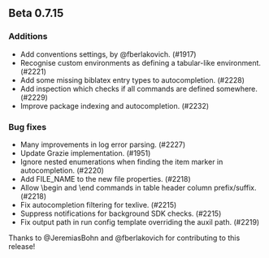 ## Beta 0.7.15

### Additions
* Add conventions settings, by @fberlakovich. (#1917)
* Recognise custom environments as defining a tabular-like environment. (#2221)
* Add some missing biblatex entry types to autocompletion. (#2228)
* Add inspection which checks if all commands are defined somewhere. (#2229)
* Improve package indexing and autocompletion. (#2232)

### Bug fixes
* Many improvements in log error parsing. (#2227)
* Update Grazie implementation. (#1951)
* Ignore nested enumerations when finding the item marker in autocompletion. (#2220)
* Add FILE_NAME to the new file properties. (#2218)
* Allow \begin and \end commands in table header column prefix/suffix. (#2218)
* Fix autocompletion filtering for texlive. (#2215)
* Suppress notifications for background SDK checks. (#2215)
* Fix output path in run config template overriding the auxil path. (#2219)

Thanks to @JeremiasBohn and @fberlakovich for contributing to this release!